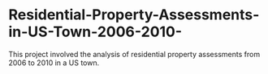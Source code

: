 # Residential-Property-Assessments-in-US-Town-2006-2010-
This project involved the analysis of residential property assessments from 2006 to 2010 in a US town. 
